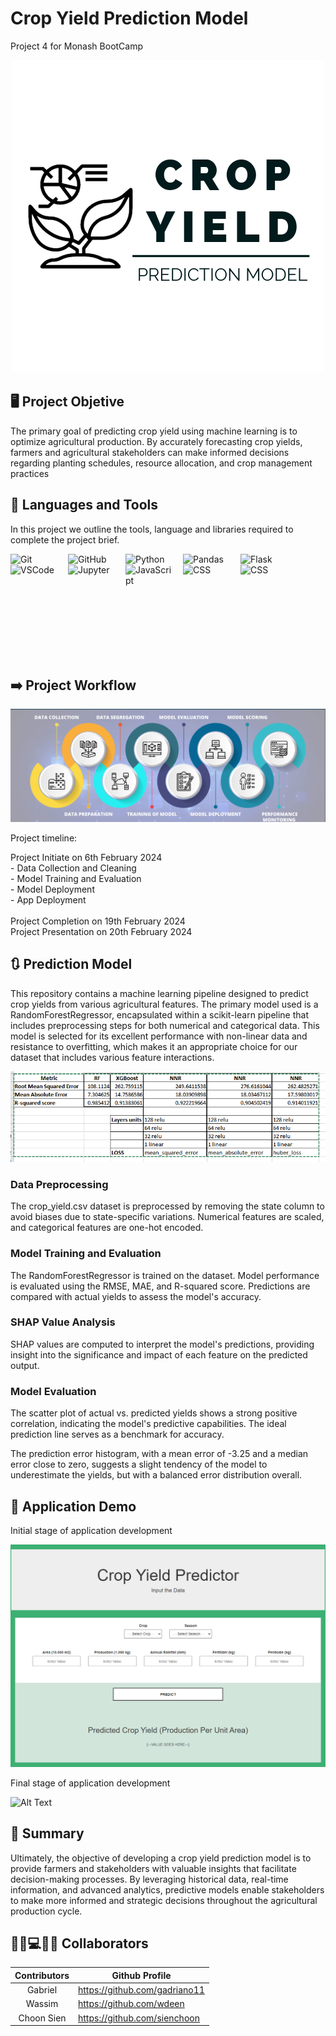 # Crop Yield Prediction Model
Project 4 for Monash BootCamp

<div style="text-align:center">
    <img src="Images/cropyield.png" alt="Crop Yield Image">
</div>

## 🖥 Project Objetive

The primary goal of predicting crop yield using machine learning is to optimize agricultural production. By accurately forecasting crop yields, farmers and agricultural stakeholders can make informed decisions regarding planting schedules, resource allocation, and crop management practices


## 🧰 Languages and Tools

In this project we outline the tools, language and libraries required to complete the project brief.
<br>

<img align="left" alt="Git" width="80px" style="padding-right:12px;" src="https://cdn.jsdelivr.net/gh/devicons/devicon/icons/git/git-original.svg" />
<img align="left" alt="GitHub" width="80px" style="padding-right:12px;" src="https://cdn.jsdelivr.net/gh/devicons/devicon/icons/github/github-original.svg" />
<img align="left" alt="Python" width="80x" style="padding-right:12px;" src="https://cdn.jsdelivr.net/gh/devicons/devicon/icons/python/python-plain.svg" />
<img align="left" alt="Pandas" width="80px" style="padding-right:12px;" src="https://cdn.jsdelivr.net/gh/devicons/devicon/icons/pandas/pandas-original-wordmark.svg" />
<img align="left" alt="Flask" width="80px" style="padding-right:12px;" img src="https://cdn.jsdelivr.net/gh/devicons/devicon/icons/flask/flask-original-wordmark.svg" />
<img align="left" alt="VSCode" width="80px" style="padding-right:12px;" src="https://cdn.jsdelivr.net/gh/devicons/devicon/icons/vscode/vscode-original.svg" />
<img align="left" alt="Jupyter" width="80px" style="padding-right:12px;" src="https://cdn.jsdelivr.net/gh/devicons/devicon/icons/jupyter/jupyter-original-wordmark.svg" />
<img align="left" alt="JavaScript" width="80px" style="padding-right:12px;" src="https://cdn.jsdelivr.net/gh/devicons/devicon/icons/javascript/javascript-original.svg" />
<img align="left" alt="CSS" width="80px" style="padding-right:12px;" src="https://cdn.jsdelivr.net/gh/devicons/devicon/icons/css3/css3-plain-wordmark.svg" /> <br>
<img align="left" alt="CSS" width="80px" style="padding-right:12px;" src="https://cdn.jsdelivr.net/gh/devicons/devicon@latest/icons/html5/html5-original.svg" " /> 
</br>

<br><br><br><br><br><br></br>

## ➡️ Project Workflow

![alt](Images/pipeline.png)

Project timeline: 

Project Initiate on 6th February 2024<br>
    - Data Collection and Cleaning<br>
    - Model Training and Evaluation<br>
    - Model Deployment<br>
    - App Deployment
    <br><br>
Project Completion on 19th February 2024<br>
Project Presentation on 20th February 2024


## 🔃 Prediction Model

This repository contains a machine learning pipeline designed to predict crop yields from various agricultural features. The primary model used is a RandomForestRegressor, encapsulated within a scikit-learn pipeline that includes preprocessing steps for both numerical and categorical data. This model is selected for its excellent performance with non-linear data and resistance to overfitting, which makes it an appropriate choice for our dataset that includes various feature interactions.

![alt text](Images/image%20(1).png)

### Data Preprocessing

The crop_yield.csv dataset is preprocessed by removing the state column to avoid biases due to state-specific variations. Numerical features are scaled, and categorical features are one-hot encoded.

### Model Training and Evaluation

The RandomForestRegressor is trained on the dataset. Model performance is evaluated using the RMSE, MAE, and R-squared score. Predictions are compared with actual yields to assess the model's accuracy.

### SHAP Value Analysis

SHAP values are computed to interpret the model's predictions, providing insight into the significance and impact of each feature on the predicted output.

### Model Evaluation

The scatter plot of actual vs. predicted yields shows a strong positive correlation, indicating the model's predictive capabilities. The ideal prediction line serves as a benchmark for accuracy.

The prediction error histogram, with a mean error of -3.25 and a median error close to zero, suggests a slight tendency of the model to underestimate the yields, but with a balanced error distribution overall.



## 📱 Application Demo

Initial stage of application development

![Alt Text](<Flask Development/Predictor_Demo.gif>)

Final stage of application development

![Alt Text]()

## 🔖 Summary 

Ultimately, the objective of developing a crop yield prediction model is to provide farmers and stakeholders with valuable insights that facilitate decision-making processes. By leveraging historical data, real-time information, and advanced analytics, predictive models enable stakeholders to make more informed and strategic decisions throughout the agricultural production cycle.

## 👨‍💼💻👩‍💼 Collaborators

| <center>Contributors</center>    | <center>Github Profile</center>    |
| ----------------| -------------------------------------- |
| <center>Gabriel </center>      | https://github.com/gadriano11       |    
| <center>Wassim</center> |   https://github.com/wdeen             |  
| <center>Choon Sien</center>| https://github.com/sienchoon              |